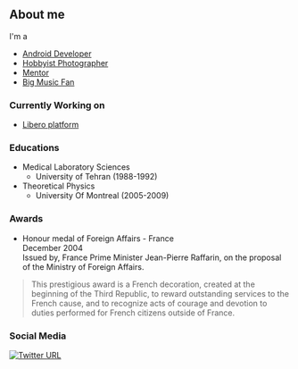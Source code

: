 ## About me
I'm a
- [Android Developer](https://liberoapp.ca/)
- [Hobbyist Photographer](https://liberophoto.com)
- [Mentor](https://www.cafeplanck.com/)
- [Big Music Fan](https://sites.google.com/view/liberomusics)

### Currently Working on 
- [Libero platform](https://liberoapp.ca/)

### Educations
- Medical Laboratory Sciences 
  - University of Tehran (1988-1992)
- Theoretical Physics 
  - University Of Montreal (2005-2009)

### Awards
- Honour medal of Foreign Affairs - France    
December 2004   
Issued by, France Prime Minister Jean-Pierre Raffarin, on the proposal of the Ministry of Foreign Affairs.   
> This prestigious award is a French decoration, created at the beginning of the Third Republic, to reward outstanding services to the French cause, and to recognize acts of courage and devotion to duties performed for French citizens outside of France.

<!---
### No Social Media
And No TV 

--->

### Social Media

[![Twitter URL](https://img.shields.io/twitter/url/https/twitter.com/bukotsunikki.svg?style=social&label=%20%40MatinBavardi)](https://twitter.com/MatinBavardi)
